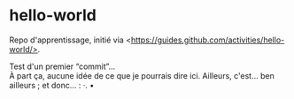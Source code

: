 # hello-world
Repo d'apprentissage, initié via &lt;https://guides.github.com/activities/hello-world/>.

Test d'un premier “commit”…<br/>
À part ça, aucune idée de ce que je pourrais dire ici. Ailleurs, c'est… ben ailleurs ; et donc… : ·. •
